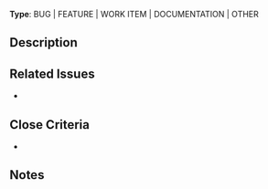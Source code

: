 **Type**:  BUG | FEATURE | WORK ITEM | DOCUMENTATION | OTHER

## Description

## Related Issues
- 

## Close Criteria
- 

## Notes
